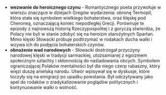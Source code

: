 - **wezwanie do heroicznego czynu** - Romantycznego poeta przywołuje w wierszu znaczące w dziejach Gregów wydarzenia: obronę Termopil, która stała się symbolem wielkiego bohaterstwa, oraz klęskę pod Cheroneą, oznaczającą koniec niepodległej Grecji. Porównuje te epizody z najnowszą historią Rzeczypospolitej i z goryczą stwierdza, że Polacy nie byli w stanie zdobyć się na heroizm starożytnych Spartan. Mimo klęski Słowacki próbuje podtrzymać w rodakach ducha walki i wzywa ich do podjęcia bohaterskich czynów.
- **obnażenie wad narodowych** - Słowacki dostrzegał przyczyny narodowej klęski w tradycji sarmackiej, utożsamianej z egoizmem społecznym szlachty i skłonnością do naśladowania obcych. Symbolem ograniczającej Polaków mentalności był dla niego czerp rubaszny, który więzi duszę anielską narodu. Utwór wpisywał się w dyskusje, które toczyły się na emigracji po upadku powstania. Był odczytywany jako apel do rodaków o zradykalizowanie poglądów politycznych i kontynuowanie walki o wolność.
